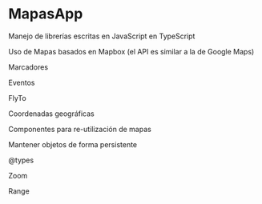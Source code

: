 # MapasApp

Manejo de librerías escritas en JavaScript en TypeScript

Uso de Mapas basados en Mapbox (el API es similar a la de Google Maps)

Marcadores

Eventos

FlyTo

Coordenadas geográficas

Componentes para re-utilización de mapas

Mantener objetos de forma persistente

@types

Zoom

Range

